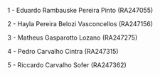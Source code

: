 1 - Eduardo Rambauske Pereira Pinto (RA247055)

2 - Hayla Pereira Belozi Vasconcellos (RA247156)

3 - Matheus Gasparotto Lozano (RA247275)

4 - Pedro Carvalho Cintra (RA247315)

5 - Riccardo Carvalho Sofer (RA247362)